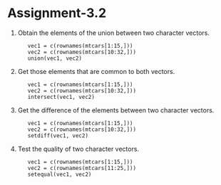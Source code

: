 # Assignment-3.2
1. Obtain the elements of the union between two character vectors.

          vec1 = c(rownames(mtcars[1:15,]))
          vec2 = c(rownames(mtcars[10:32,]))
          union(vec1, vec2)
2. Get those elements that are common to both vectors.

          vec1 = c(rownames(mtcars[1:15,]))
          vec2 = c(rownames(mtcars[10:32,]))
          intersect(vec1, vec2)
3. Get the difference of the elements between two character vectors.

          vec1 = c(rownames(mtcars[1:15,]))
          vec2 = c(rownames(mtcars[10:32,]))
          setdiff(vec1, vec2)
4. Test the quality of two character vectors.

          vec1 = c(rownames(mtcars[1:15,]))
          vec2 = c(rownames(mtcars[11:25,]))
          setequal(vec1, vec2)
